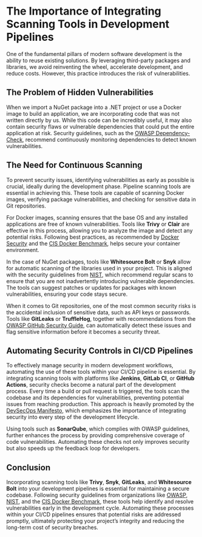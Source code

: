 # The Importance of Integrating Scanning Tools in Development Pipelines

One of the fundamental pillars of modern software development is the ability to reuse existing solutions. 
By leveraging third-party packages and libraries, we avoid reinventing the wheel, accelerate development, and reduce costs. However, this practice introduces the risk of vulnerabilities.

## The Problem of Hidden Vulnerabilities

When we import a NuGet package into a .NET project or use a Docker image to build an application, we are incorporating code that was not written directly by us. 
While this code can be incredibly useful, it may also contain security flaws or vulnerable dependencies that could put the entire application at risk. 
Security guidelines, such as the [OWASP Dependency-Check](https://owasp.org/www-project-dependency-check/), recommend continuously monitoring dependencies to detect known vulnerabilities.

## The Need for Continuous Scanning

To prevent security issues, identifying vulnerabilities as early as possible is crucial, ideally during the development phase. Pipeline scanning tools are essential in achieving this. 
These tools are capable of scanning Docker images, verifying package vulnerabilities, and checking for sensitive data in Git repositories.

For Docker images, scanning ensures that the base OS and any installed applications are free of known vulnerabilities. 
Tools like **Trivy** or **Clair** are effective in this process, allowing you to analyze the image and detect any potential risks. 
Following best practices, as recommended by [Docker Security](https://docs.docker.com/engine/security/) and the [CIS Docker Benchmark](https://www.cisecurity.org/benchmark/docker/), helps secure your container environment.

In the case of NuGet packages, tools like **Whitesource Bolt** or **Snyk** allow for automatic scanning of the libraries used in your project. This is aligned with the security guidelines from [NIST](https://www.nist.gov/), 
which recommend regular scans to ensure that you are not inadvertently introducing vulnerable dependencies. The tools can suggest patches or updates for packages with known vulnerabilities, ensuring your code stays secure.

When it comes to Git repositories, one of the most common security risks is the accidental inclusion of sensitive data, such as API keys or passwords. Tools like **GitLeaks** or **TruffleHog**, together with recommendations 
from the [OWASP GitHub Security Guide](https://owasp.org/www-community/Source_Code_Repository_Analysis), can automatically detect these issues and flag sensitive information before it becomes a security threat.

## Automating Security Controls in CI/CD Pipelines

To effectively manage security in modern development workflows, automating the use of these tools within your CI/CD pipeline is essential. By integrating scanning tools with platforms like **Jenkins**, 
**GitLab CI**, or **GitHub Actions**, security checks become a natural part of the development process. Every time a build or pull request is triggered, the tools scan the codebase and its dependencies for vulnerabilities, 
preventing potential issues from reaching production. This approach is heavily promoted by the [DevSecOps Manifesto](https://www.devsecops.org/), which emphasizes the importance of integrating security into every step of the development lifecycle.

Using tools such as **SonarQube**, which complies with OWASP guidelines, further enhances the process by providing comprehensive coverage of code vulnerabilities. 
Automating these checks not only improves security but also speeds up the feedback loop for developers.

## Conclusion

Incorporating scanning tools like **Trivy**, **Snyk**, **GitLeaks**, and **Whitesource Bolt** into your development pipelines is essential for maintaining a secure codebase. Following security guidelines from organizations like [OWASP](https://owasp.org/), [NIST](https://www.nist.gov/), and the [CIS Docker Benchmark](https://www.cisecurity.org/benchmark/docker/), these tools help identify and resolve vulnerabilities early in the development cycle. Automating these processes within your CI/CD pipelines ensures that potential risks are addressed promptly, ultimately protecting your project’s integrity and reducing the long-term cost of security breaches.
